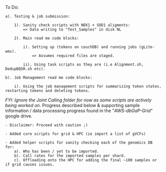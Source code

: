 To Do:

```
a). Testing & job submission:

	1). Sanity check scripts with NEK1 + SOD1 aligments:
		=> Data writing to "Test_Samples" in disk NL
	
	2). Main read me code blocks:

		i). Setting up (tokens on couchDB) and running jobs (gLite-wms).
			=> Assumes required files are staged.

		ii). Using task scripts as they are (i.e Alignment.sh, DedupBQSR.sh etc).
```



```
b). Job Management read me code blocks:

	i). Using the job management scripts for summarizing token states, restarting tokens and deleting tokens.
```



*FYI: Ignore the Joint Calling folder for now as some scripts are actively being worked on*. Progress described below & supporting sample information / data processing progress found in the  "*AWS-dbGaP-Grid*" google drive.

```
- Disclaimer: Proceed with caution ;)

- Added core scripts for grid & HPC (ie import a list of gVCFs)

- Added helper scripts for sanity checking each of the genomics DB for:
	a). Who has been / yet to be imported.
	b). Call rates for the imported samples per shard.
	c). Offloading onto the HPC for adding the final ~100 samples or if grid causes issues.
```

